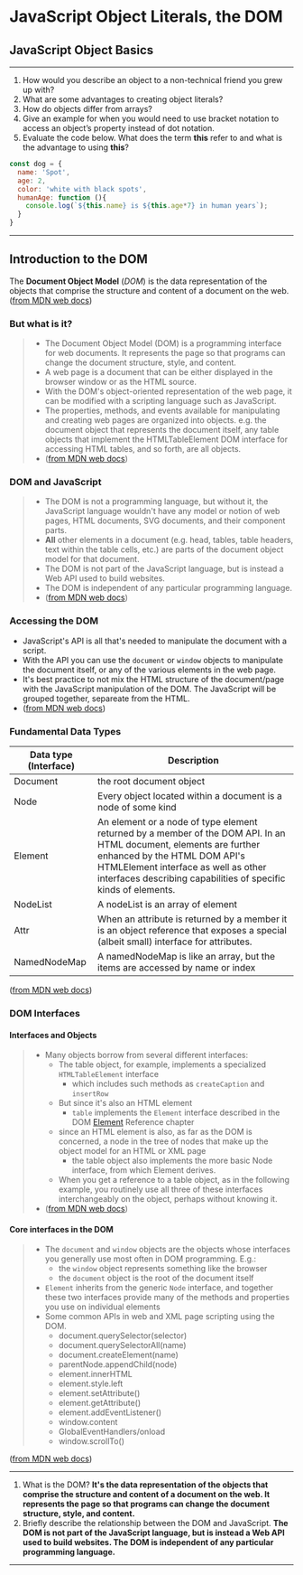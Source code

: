 # JavaScript Object Literals, the DOM

## JavaScript Object Basics

---

1. How would you describe an object to a non-technical friend you grew up with?
2. What are some advantages to creating object literals?
3. How do objects differ from arrays?
4. Give an example for when you would need to use bracket notation to access an object’s property instead of dot notation.
5. Evaluate the code below. What does the term **this** refer to and what is the advantage to using **this**?

``` javascript
const dog = {
  name: 'Spot',
  age: 2,
  color: 'white with black spots',
  humanAge: function (){
    console.log(`${this.name} is ${this.age*7} in human years`);
  }
}

```

---

## Introduction to the DOM

The **Document Object Model** (*DOM*) is the data representation of the objects that comprise the structure and content of a document on the web. ([from MDN web docs](https://developer.mozilla.org/en-US/docs/Web/API/Document_Object_Model/Introduction))

### But what is it?

>- The Document Object Model (DOM) is a programming interface for web documents. It represents the page so that programs can change the document structure, style, and content.
> - A web page is a document that can be either displayed in the browser window or as the HTML source.
> - With the DOM's object-oriented representation of the web page, it can be modified with a scripting language such as JavaScript.
> - The properties, methods, and events available for manipulating and creating web pages are organized into objects. e.g. the document object that represents the document itself, any table objects that implement the HTMLTableElement DOM interface for accessing HTML tables, and so forth, are all objects.
> - ([from MDN web docs](https://developer.mozilla.org/en-US/docs/Web/API/Document_Object_Model/Introduction#what_is_the_dom))

### DOM and JavaScript

> - The DOM is not a programming language, but without it, the JavaScript language wouldn't have any model or notion of web pages, HTML documents, SVG documents, and their component parts.
> - **All** other elements in a document (e.g.  head, tables, table headers, text within the table cells, etc.) are parts of the document object model for that document.
> - The DOM is not part of the JavaScript language, but is instead a Web API used to build websites.
> - The DOM is independent of any particular programming language.
> - ([from MDN web docs](https://developer.mozilla.org/en-US/docs/Web/API/Document_Object_Model/Introduction#dom_and_javascript))

### Accessing the DOM

- JavaScript's API is all that's needed to manipulate the document with a script.
- With the API you can use the `document` or `window` objects to manipulate the document itself, or any of the various elements in the web page.
- It's best practice to not mix the HTML structure of the document/page with the JavaScript manipulation of the DOM. The JavaScript will be grouped together, separeate from the HTML.
- ([from MDN web docs](https://developer.mozilla.org/en-US/docs/Web/API/Document_Object_Model/Introduction#accessing_the_dom))

### Fundamental Data Types

| Data type (Interface) | Description |
| --- | --- |
| Document | the root document object |
| Node | Every object located within a document is a node of some kind |
| Element | An element or a node of type element returned by a member of the DOM API. In an HTML document, elements are further enhanced by the HTML DOM API's HTMLElement interface as well as other interfaces describing capabilities of specific kinds of elements. |
| NodeList | A nodeList is an array of element |
| Attr | When an attribute is returned by a member  it is an object reference that exposes a special (albeit small) interface for attributes. |
| NamedNodeMap | A namedNodeMap is like an array, but the items are accessed by name or index |

([from MDN web docs](https://developer.mozilla.org/en-US/docs/Web/API/Document_Object_Model/Introduction#fundamental_data_types))

### DOM Interfaces

#### Interfaces and Objects

> - Many objects borrow from several different interfaces:
>   - The table object, for example, implements a specialized `HTMLTableElement` interface
>     - which includes such methods as `createCaption` and `insertRow`
>   - But since it's also an HTML element
>     - `table` implements the `Element` interface described in the DOM [Element](https://developer.mozilla.org/en-US/docs/Web/API/Element) Reference chapter
>   - since an HTML element is also, as far as the DOM is concerned, a node in the tree of nodes that make up the object model for an HTML or XML page
>     - the table object also implements the more basic Node interface, from which Element derives.
>   - When you get a reference to a table object, as in the following example, you routinely use all three of these interfaces interchangeably on the object, perhaps without knowing it.
> - ([from MDN web docs](https://developer.mozilla.org/en-US/docs/Web/API/Document_Object_Model/Introduction#interfaces_and_objects))

#### Core interfaces in the DOM

> - The `document` and `window` objects are the objects whose interfaces you generally use most often in DOM programming. E.g.:
>   - the `window` object represents something like the browser
>   - the `document` object is the root of the document itself
> - `Element` inherits from the generic `Node` interface, and together these two interfaces provide many of the methods and properties you use on individual elements
> - Some common APIs in web and XML page scripting using the DOM.
>   - document.querySelector(selector)
>   - document.querySelectorAll(name)
>   - document.createElement(name)
>   - parentNode.appendChild(node)
>   - element.innerHTML
>   - element.style.left
>   - element.setAttribute()
>   - element.getAttribute()
>   - element.addEventListener()
>   - window.content
>   - GlobalEventHandlers/onload
>   - window.scrollTo()

([from MDN web docs](https://developer.mozilla.org/en-US/docs/Web/API/Document_Object_Model/Introduction#core_interfaces_in_the_dom))

---

1. What is the DOM? **It's the data representation of the objects that comprise the structure and content of a document on the web. It represents the page so that programs can change the document structure, style, and content.**
2. Briefly describe the relationship between the DOM and JavaScript. **The DOM is not part of the JavaScript language, but is instead a Web API used to build websites. The DOM is independent of any particular programming language.**

---
